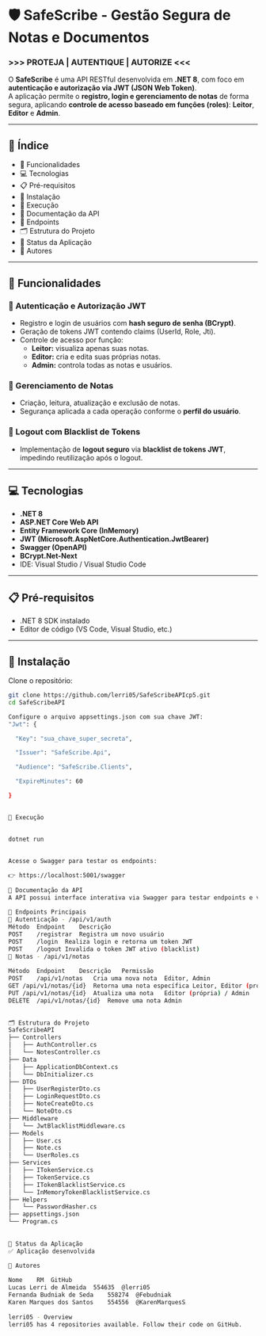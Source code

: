 # 🛡️ SafeScribe - Gestão Segura de Notas e Documentos  
### >>> PROTEJA | AUTENTIQUE | AUTORIZE <<<
 
O **SafeScribe** é uma API RESTful desenvolvida em **.NET 8**, com foco em **autenticação e autorização via JWT (JSON Web Token)**.  
A aplicação permite o **registro, login e gerenciamento de notas** de forma segura, aplicando **controle de acesso baseado em funções (roles)**: **Leitor**, **Editor** e **Admin**.
 
---
 
## 📌 Índice
- 🚀 Funcionalidades  
- 💻 Tecnologias  
- 📋 Pré-requisitos  
- 🔧 Instalação  
- 🏃 Execução  
- 📘 Documentação da API  
- 🔗 Endpoints  
- 🗂 Estrutura do Projeto  
- 🚧 Status da Aplicação  
- 👥 Autores  
 
---
 
## 🚀 Funcionalidades
 
### 🔐 Autenticação e Autorização JWT
- Registro e login de usuários com **hash seguro de senha (BCrypt)**.  
- Geração de tokens JWT contendo claims (UserId, Role, Jti).  
- Controle de acesso por função:  
  - **Leitor:** visualiza apenas suas notas.  
  - **Editor:** cria e edita suas próprias notas.  
  - **Admin:** controla todas as notas e usuários.
 
### 📝 Gerenciamento de Notas
- Criação, leitura, atualização e exclusão de notas.  
- Segurança aplicada a cada operação conforme o **perfil do usuário**.
 
### 🚫 Logout com Blacklist de Tokens
- Implementação de **logout seguro** via **blacklist de tokens JWT**, impedindo reutilização após o logout.
 
---
 
## 💻 Tecnologias
- **.NET 8**
- **ASP.NET Core Web API**
- **Entity Framework Core (InMemory)**
- **JWT (Microsoft.AspNetCore.Authentication.JwtBearer)**
- **Swagger (OpenAPI)**
- **BCrypt.Net-Next**
- IDE: Visual Studio / Visual Studio Code
 
---
 
## 📋 Pré-requisitos
- .NET 8 SDK instalado  
- Editor de código (VS Code, Visual Studio, etc.)
 
---
 
## 🔧 Instalação
 
Clone o repositório:
 
```bash
git clone https://github.com/lerri05/SafeScribeAPIcp5.git
cd SafeScribeAPI

Configure o arquivo appsettings.json com sua chave JWT:
"Jwt": {

  "Key": "sua_chave_super_secreta",

  "Issuer": "SafeScribe.Api",

  "Audience": "SafeScribe.Clients",

  "ExpireMinutes": 60

}

 
🏃 Execução
 
 
dotnet run

 
Acesse o Swagger para testar os endpoints:

👉 https://localhost:5001/swagger
 
📘 Documentação da API
A API possui interface interativa via Swagger para testar endpoints e verificar o fluxo de autenticação JWT.
 
🔗 Endpoints Principais
👤 Autenticação - /api/v1/auth
Método	Endpoint	Descrição
POST	/registrar	Registra um novo usuário
POST	/login	Realiza login e retorna um token JWT
POST	/logout	Invalida o token JWT ativo (blacklist)
📝 Notas - /api/v1/notas
 
Método	Endpoint	Descrição	Permissão
POST	/api/v1/notas	Cria uma nova nota	Editor, Admin
GET	/api/v1/notas/{id}	Retorna uma nota específica	Leitor, Editor (própria) / Admin (qualquer)
PUT	/api/v1/notas/{id}	Atualiza uma nota	Editor (própria) / Admin
DELETE	/api/v1/notas/{id}	Remove uma nota	Admin
 
 
🗂 Estrutura do Projeto
SafeScribeAPI
├── Controllers
│   ├── AuthController.cs
│   └── NotesController.cs
├── Data
│   ├── ApplicationDbContext.cs
│   └── DbInitializer.cs
├── DTOs
│   ├── UserRegisterDto.cs
│   ├── LoginRequestDto.cs
│   ├── NoteCreateDto.cs
│   └── NoteDto.cs
├── Middleware
│   └── JwtBlacklistMiddleware.cs
├── Models
│   ├── User.cs
│   ├── Note.cs
│   └── UserRoles.cs
├── Services
│   ├── ITokenService.cs
│   ├── TokenService.cs
│   ├── ITokenBlacklistService.cs
│   └── InMemoryTokenBlacklistService.cs
├── Helpers
│   └── PasswordHasher.cs
├── appsettings.json
└── Program.cs
 
 
🚧 Status da Aplicação
✅ Aplicação desenvolvida
 
👥 Autores

Nome	RM	GitHub
Lucas Lerri de Almeida	554635	@lerri05
Fernanda Budniak de Seda	558274	@Febudniak
Karen Marques dos Santos	554556	@KarenMarquesS
 
lerri05 - Overview
lerri05 has 4 repositories available. Follow their code on GitHub.
 
